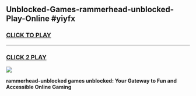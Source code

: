 
## Unblocked-Games-rammerhead-unblocked-Play-Online #yiyfx
<h3>
<a href="https://news.freeplayer.one?title=rammerhead-unblocked&ref=3">CLICK TO PLAY</a></h3>
<hr>

<h3>
<a href="https://news.freeplayer.one?title=rammerhead-unblocked&ref=3">CLICK 2 PLAY</a>
  
</h3>

<a href="https://news.freeplayer.one?title=rammerhead-unblocked&ref=3"><img src="https://clearcache.store/games.png"></a>


**rammerhead-unblocked games unblocked: Your Gateway to Fun and Accessible Online Gaming**
